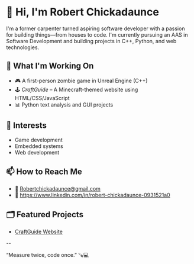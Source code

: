# 👋 Hi, I'm Robert Chickadaunce

I'm a former carpenter turned aspiring software developer with a passion for building things—from houses to code. I'm currently pursuing an AAS in Software Development and building projects in C++, Python, and web technologies.

## 🔨 What I'm Working On
- 🎮 A first-person zombie game in Unreal Engine (C++)
- 🕹️ *CraftGuide* – A Minecraft-themed website using HTML/CSS/JavaScript
- 📊 Python text analysis and GUI projects

## 🧠 Interests
- Game development
- Embedded systems
- Web development

## 📫 How to Reach Me
- 📧 Robertchickadaunce@gmail.com
- 💼 https://www.linkedin.com/in/robert-chickadaunce-0931521a0

## 🗂️ Featured Projects
- [CraftGuide Website](https://github.com/Robert-Chickadaunce/CraftGuide)

--

“Measure twice, code once.” 🪚💻
